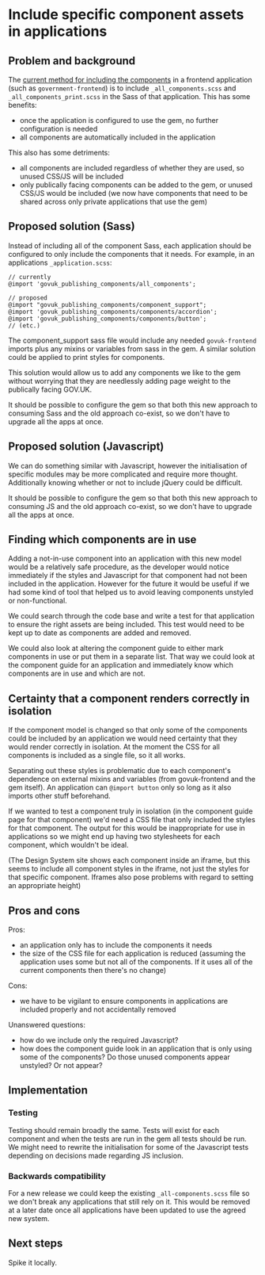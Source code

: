 # Include specific component assets in applications

## Problem and background

The [current method for including the components](https://github.com/alphagov/govuk_publishing_components/blob/master/docs/install-and-use.md#4-include-the-assets) in a frontend application (such as `government-frontend`) is to include `_all_components.scss` and `_all_components_print.scss` in the Sass of that application. This has some benefits:

- once the application is configured to use the gem, no further configuration is needed
- all components are automatically included in the application

This also has some detriments:

- all components are included regardless of whether they are used, so unused CSS/JS will be included
- only publically facing components can be added to the gem, or unused CSS/JS would be included (we now have components that need to be shared across only private applications that use the gem)

## Proposed solution (Sass)

Instead of including all of the component Sass, each application should be configured to only include the components that it needs. For example, in an applications `_application.scss`:

```
// currently
@import 'govuk_publishing_components/all_components';
```

```
// proposed
@import "govuk_publishing_components/component_support";
@import 'govuk_publishing_components/components/accordion';
@import 'govuk_publishing_components/components/button';
// (etc.)
```

The component_support sass file would include any needed `govuk-frontend` imports plus any mixins or variables from sass in the gem. A similar solution could be applied to print styles for components.

This solution would allow us to add any components we like to the gem without worrying that they are needlessly adding page weight to the publically facing GOV.UK.

It should be possible to configure the gem so that both this new approach to consuming Sass and the old approach co-exist, so we don't have to upgrade all the apps at once.

## Proposed solution (Javascript)

We can do something similar with Javascript, however the initialisation of specific modules may be more complicated and require more thought. Additionally knowing whether or not to include jQuery could be difficult.

It should be possible to configure the gem so that both this new approach to consuming JS and the old approach co-exist, so we don't have to upgrade all the apps at once.

## Finding which components are in use

Adding a not-in-use component into an application with this new model would be a relatively safe procedure, as the developer would notice immediately if the styles and Javascript for that component had not been included in the application. However for the future it would be useful if we had some kind of tool that helped us to avoid leaving components unstyled or non-functional.

We could search through the code base and write a test for that application to ensure the right assets are being included. This test would need to be kept up to date as components are added and removed.

We could also look at altering the component guide to either mark components in use or put them in a separate list. That way we could look at the component guide for an application and immediately know which components are in use and which are not.

## Certainty that a component renders correctly in isolation

If the component model is changed so that only some of the components could be included by an application we would need certainty that they would render correctly in isolation. At the moment the CSS for all components is included as a single file, so it all works.

Separating out these styles is problematic due to each component's dependence on external mixins and variables (from govuk-frontend and the gem itself). An application can `@import button` only so long as it also imports other stuff beforehand.

If we wanted to test a component truly in isolation (in the component guide page for that component) we'd need a CSS file that only included the styles for that component. The output for this would be inappropriate for use in applications so we might end up having two stylesheets for each component, which wouldn't be ideal.

(The Design System site shows each component inside an iframe, but this seems to include all component styles in the iframe, not just the styles for that specific component. Iframes also pose problems with regard to setting an appropriate height)

## Pros and cons

Pros:

- an application only has to include the components it needs
- the size of the CSS file for each application is reduced (assuming the application uses some but not all of the components. If it uses all of the current components then there's no change)

Cons:

- we have to be vigilant to ensure components in applications are included properly and not accidentally removed

Unanswered questions:

- how do we include only the required Javascript?
- how does the component guide look in an application that is only using some of the components? Do those unused components appear unstyled? Or not appear?

## Implementation

### Testing

Testing should remain broadly the same. Tests will exist for each component and when the tests are run in the gem all tests should be run. We might need to rewrite the initialisation for some of the Javascript tests depending on decisions made regarding JS inclusion.

### Backwards compatibility

For a new release we could keep the existing `_all-components.scss` file so we don't break any applications that still rely on it. This would be removed at a later date once all applications have been updated to use the agreed new system.

## Next steps

Spike it locally.

